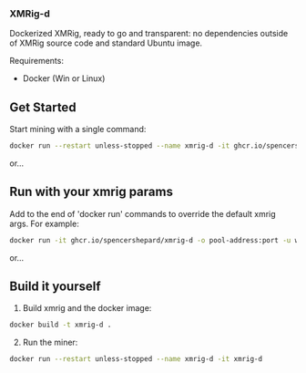 ### XMRig-d
Dockerized XMRig, ready to go and transparent: no dependencies outside of XMRig source code and standard Ubuntu image. 

Requirements:
- Docker (Win or Linux)

## Get Started
Start mining with a single command:
```bash
docker run --restart unless-stopped --name xmrig-d -it ghcr.io/spencershepard/xmrig-d
```

or...
## Run with your xmrig params

Add to the end of 'docker run' commands to override the default xmrig args. For example:

```bash
docker run -it ghcr.io/spencershepard/xmrig-d -o pool-address:port -u wallet-address -p worker-name
```
or...
## Build it yourself
1) Build xmrig and the docker image:
```bash
docker build -t xmrig-d .
```

2. Run the miner:
```bash
docker run --restart unless-stopped --name xmrig-d -it xmrig-d
```

